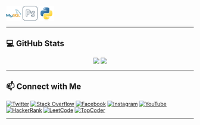 



 
  <a href="https://www.mysql.com/" target="_blank"><img src="https://raw.githubusercontent.com/devicons/devicon/master/icons/mysql/mysql-original-wordmark.svg" alt="mysql" width="40" height="40"/></a>
  <a href="https://www.photoshop.com/" target="_blank"><img src="https://raw.githubusercontent.com/devicons/devicon/master/icons/photoshop/photoshop-line.svg" alt="photoshop" width="40" height="40"/></a>
  <a href="https://www.python.org" target="_blank"><img src="https://raw.githubusercontent.com/devicons/devicon/master/icons/python/python-original.svg" alt="python" width="40" height="40"/></a>
</p>

---

## 💻 GitHub Stats
<div align="center">
  <img height="150em" src="https://github-readme-stats.vercel.app/api?username=AbirShafin&show_icons=true&theme=radical" />
  <img height="150em" src="https://github-readme-stats.vercel.app/api/top-langs/?username=AbirShafin&layout=compact&theme=radical" />
</div>

---

## 📫 Connect with Me
<p align="left">
  <a href="https://x.com/shafin141" target="_blank"><img src="https://raw.githubusercontent.com/rahuldkjain/github-profile-readme-generator/master/src/images/icons/Social/twitter.svg" alt="Twitter" width="30" height="30"/></a>
  <a href="https://stackoverflow.com/users/29851180/abdullah-al-abir-shafin" target="_blank"><img src="https://raw.githubusercontent.com/rahuldkjain/github-profile-readme-generator/master/src/images/icons/Social/stack-overflow.svg" alt="Stack Overflow" width="30" height="30"/></a>
  <a href="https://www.facebook.com/shafin141" target="_blank"><img src="https://raw.githubusercontent.com/rahuldkjain/github-profile-readme-generator/master/src/images/icons/Social/facebook.svg" alt="Facebook" width="30" height="30"/></a>
  <a href="https://www.instagram.com/shafin_141/" target="_blank"><img src="https://raw.githubusercontent.com/rahuldkjain/github-profile-readme-generator/master/src/images/icons/Social/instagram.svg" alt="Instagram" width="30" height="30"/></a>
  <a href="https://www.youtube.com/@ABDULLAHALABIRSHAFIN" target="_blank"><img src="https://raw.githubusercontent.com/rahuldkjain/github-profile-readme-generator/master/src/images/icons/Social/youtube.svg" alt="YouTube" width="30" height="30"/></a>
  <a href="https://www.hackerrank.com/abdullah_al_abi1" target="_blank"><img src="https://raw.githubusercontent.com/rahuldkjain/github-profile-readme-generator/master/src/images/icons/Social/hackerrank.svg" alt="HackerRank" width="30" height="30"/></a>
  <a href="https://leetcode.com/u/shafin141/" target="_blank"><img src="https://raw.githubusercontent.com/rahuldkjain/github-profile-readme-generator/master/src/images/icons/Social/leet-code.svg" alt="LeetCode" width="30" height="30"/></a>
  <a href="https://www.topcoder.com/members/shafin141" target="_blank"><img src="https://raw.githubusercontent.com/rahuldkjain/github-profile-readme-generator/master/src/images/icons/Social/topcoder.svg" alt="TopCoder" width="30" height="30"/></a>
</p>

---
